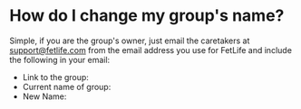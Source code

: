# How do I change my group's name?

Simple, if you are the group's owner, just email the caretakers at support@fetlife.com from the email address you use for FetLife and include the following in your email:

* Link to the group:
* Current name of group:
* New Name:
